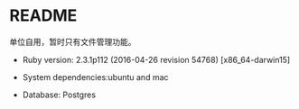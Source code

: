 # README

单位自用，暂时只有文件管理功能。



* Ruby version: 2.3.1p112 (2016-04-26 revision 54768) [x86_64-darwin15]

* System dependencies:ubuntu and mac

* Database: Postgres
